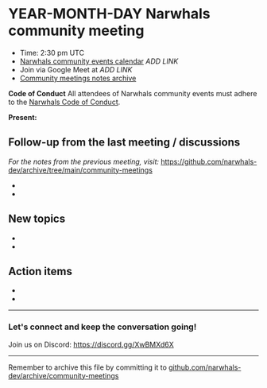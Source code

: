 # YEAR-MONTH-DAY Narwhals community meeting

- Time: 2:30 pm UTC
- [Narwhals community events calendar]() *ADD LINK*
- Join via Google Meet at *ADD LINK*
- [Community meetings notes archive](https://github.com/narwhals-dev/archive/tree/main/community-meetings)

**Code of Conduct**
All attendees of Narwhals community events must adhere to the [Narwhals Code of Conduct](https://github.com/narwhals-dev/narwhals?tab=coc-ov-file#readme). 

**Present:** 

## Follow-up from the last meeting / discussions

_For the notes from the previous meeting, visit:_ https://github.com/narwhals-dev/archive/tree/main/community-meetings

- 
-

## New topics

- 
- 


## Action items

-
-

---

### Let's connect and keep the conversation going!

Join us on Discord: https://discord.gg/XwBMXd6X


---
Remember to archive this file by committing it to [github.com/narwhals-dev/archive/community-meetings](https://github.com/narwhals-dev/archive/tree/main/community-meetings)

